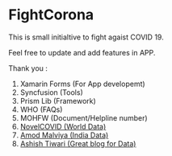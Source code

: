 # FightCorona

This is small initialtive to fight agaist COVID 19.

Feel free to update and add features in APP.

Thank you :
1) Xamarin Forms (For App developemt)
2) Syncfusion (Tools)
3) Prism Lib (Framework)
4) WHO (FAQs)
5) MOHFW (Document/Helpline number)
6) <a href="https://github.com/NovelCOVID/API">NovelCOVID (World Data)</a>
7) <a href="https://github.com/amodm/api-covid19-in"> Amod Malviya (India Data)</a>
8) <a href="https://ashish.one/blogs/covid19-data-source-and-endpoints-india-global/"> Ashish Tiwari (Great blog for Data) </a>
